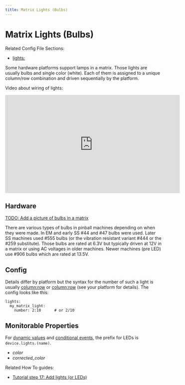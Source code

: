 ```yaml
---
title: Matrix Lights (Bulbs)
---
```


# Matrix Lights (Bulbs)


Related Config File Sections:

* [lights:](../../config/lights.md)

Some hardware platforms support lamps in a matrix. Those lights are
usually bulbs and single color (white). Each of them is assigned to a
unique column/row combination and driven sequentially by the platform.

Video about wiring of lights:

<div class="video-wrapper">
<iframe width="560" height="315" src="https://www.youtube.com/embed/C9GzkMduEKY" title="YouTube video player" frameborder="0" allow="accelerometer; autoplay; clipboard-write; encrypted-media; gyroscope; picture-in-picture" allowfullscreen></iframe>
</div>

## Hardware

[TODO: Add a picture of bulbs in a matrix](../../about/help.md)

There are various types of bulbs in pinball machines depending on when
they were made. In EM and early SS #44 and #47 bulbs were used. Later SS
machines used #555 bulbs (or the vibration resistant variant #444 or the
#259 substitute). Those bulbs are rated at 6.3V but typically driven at
12V in a matrix or using AC voltages in older machines. Newer machines
(pre LED) use #906 bulbs which are rated at 13.5V.

## Config

Details differ by platform but the syntax for the number of such a light
is usually [column:row](#) or [column:row](#) (see
your platform for details). The config looks like this:

``` mpf-config
lights:
  my_matrix_light:
    number: 2:10      # or 2/10
```

## Monitorable Properties

For
[dynamic values](../../config/instructions/dynamic_values.md) and
[conditional events](../../events/overview/conditional.md), the prefix for LEDs is `device.lights.(name)`.

* *color*
* *corrected_color*

Related How To guides:

* [Tutorial step 17: Add lights (or LEDs)](../../tutorial/17_add_lights_leds.md)
